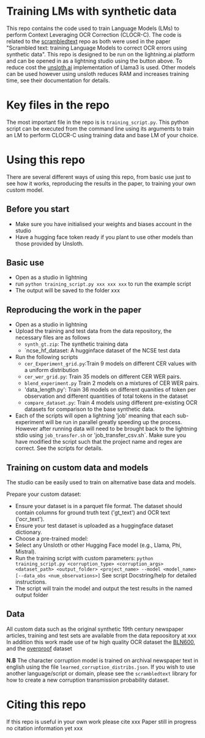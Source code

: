# Training LMs with synthetic data

This repo contains the code used to train Language Models (LMs) to perform Context Leveraging OCR Correction (CLOCR-C). 
The code is related to the [scrambledtext](https://github.com/JonnoB/scrambledtext) repo as both were used in the paper "Scrambled text: training Language Models to correct OCR errors using synthetic data".
This repo is designed to be run on the lightning.ai platform and can be opened in as a lightning studio using the button above. To reduce cost the [unsloth.ai](https://github.com/unslothai/unsloth) implementation of Llama3 is used.
Other models can be used however using unsloth reduces RAM and increases training time, see their documentation for details.

# Key files in the repo
The most important file in the repo is is `training_script.py`. This python script can be executed from the command line using its arguments to train an LM to perform CLOCR-C using training data and base LM of your choice.

# Using this repo

There are several different ways of using this repo, from basic use just to see how it works, reproducing the results in the paper, to training your own custom model.

## Before you start

- Make sure you have initialised your weights and biases account in the studio
- Have a hugging face token ready if you plant to use other models than those provided by Unsloth.

## Basic use

- Open as a studio in lightning
- run `python training_script.py xxx xxx xxx` to run the example script
- The output will be saved to the folder xxx

## Reproducing the work in the paper

- Open as a studio in lightning
- Upload the training and test data from the data repository, the necessary files are as follows
    - `synth_gt.zip`: The synthetic training data
    - `ncse_hf_dataset: A hugginface dataset of the NCSE test data
- Run the following scripts
  - `cer_Experiment_grid.py`:Train 9 models on different CER values with a uniform distribution
  - `cer_wer_grid.py`: Train 35 models on different CER WER pairs.
  - `blend_experiment.py` Train 2 models on a mixtures of CER WER pairs.
  - 'data_length.py': Train 36 models on different quanities of token per observation and different quantities of total tokens in the dataset
  - `compare_dataset.py`: Train 4 models using different pre-existing OCR datasets for comparison to the base synthetic data.
- Each of the scripts will open a lightning 'job' meaning that each sub-experiment will be run in parallel greatly speeding up the process. However after running data will need to be brought back to the lightning stdio using `job_transfer.sh` or 'job_transfer_csv.sh`. Make sure you have modified the script such that the project name and regex are correct. See the scripts for details.

## Training on custom data and models

The studio can be easily used to train on alternative base data and models.

Prepare your custom dataset:
- Ensure your dataset is in a parquet file format.
  The dataset should contain columns for ground truth text ('gt_text') and OCR text ('ocr_text').
- Ensure your test dataset is uploaded as a huggingface dataset dictionary.
- Choose a pre-trained model:
- Select any Unsloth or other Hugging Face model (e.g., Llama, Phi, Mistral).
- Run the training script with custom parameters: `python training_script.py <corruption_type> <corruption_args> <dataset_path> <output_folder> <project_name> --model <model_name> [--data_obs <num_observations>]` See script Docstring/help for detailed instructions.
- The script will train the model and output the test results in the named output folder

## Data

All custom data such as the original synthetic 19th century newspaper articles, training and test sets are available from the data repoository at xxx In addition this work made use of tw high quality OCR dataset the [BLN600](https://github.com/Shef-AIRE/llms_post-ocr_correction), and the [overproof](https://dlp2.pdst.ie/) dataset

**N.B** The character corruption model is trained on archival newspaper text in english using the file `learned_corruption_distribs.json`. 
If you wish to use another language/script or domain, please see the `scrambledtext` library for how to create a new corruption transmission probability dataset.

# Citing this repo

If this repo is useful in your own work please cite
xxx Paper still in progress no citation information yet xxx
